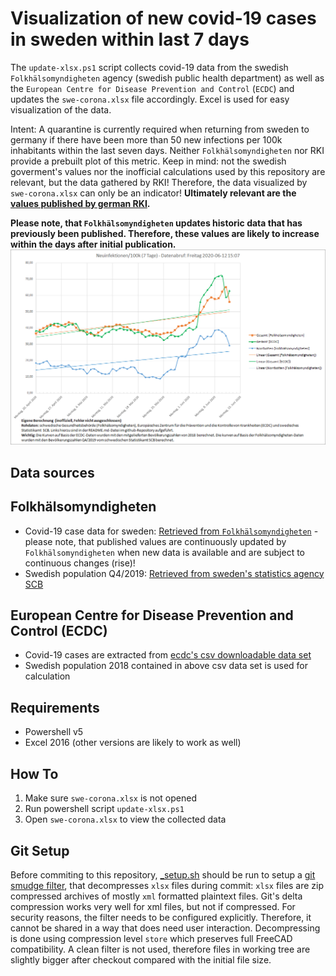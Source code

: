 # Visualization of new covid-19 cases in sweden within last 7 days
The `update-xlsx.ps1` script collects covid-19 data from the swedish `Folkhälsomyndigheten` agency (swedish public health department) as well as the `European Centre for Disease Prevention and Control` (`ECDC`) and updates the `swe-corona.xlsx` file accordingly. Excel is used for easy visualization of the data.

Intent: A quarantine is currently required when returning from sweden to germany if there have been more than 50 new infections per 100k inhabitants within the last seven days. Neither `Folkhälsomyndigheten` nor RKI provide a prebuilt plot of this metric. Keep in mind: not the swedish goverment's values nor the inofficial calculations used by this repository are relevant, but the data gathered by RKI! Therefore, the data visualized by `swe-corona.xlsx` can only be an indicator! **Ultimately relevant are the [values published by german RKI](https://www.rki.de/DE/Content/InfAZ/N/Neuartiges_Coronavirus/Quarantaene_Einreisen_Deutschland.html).**

**Please note, that `Folkhälsomyndigheten` updates historic data that has previously been published. Therefore, these values are likely to increase within the days after initial publication.**
![swe-corona.png](swe-corona.png)

## Data sources
## Folkhälsomyndigheten
 - Covid-19 case data for sweden: [Retrieved from `Folkhälsomyndigheten`](https://www.folkhalsomyndigheten.se/smittskydd-beredskap/utbrott/aktuella-utbrott/covid-19/bekraftade-fall-i-sverige/) - please note, that published values are continuously updated by `Folkhälsomyndigheten` when new data is available and are subject to continuous changes (rise)!
 - Swedish population Q4/2019: [Retrieved from sweden's statistics agency SCB](https://www.scb.se/en/finding-statistics/statistics-by-subject-area/population/population-composition/population-statistics/pong/tables-and-graphs/quarterly-population-statistics--municipalities-counties-and-the-whole-country/quarter-4-2019/)
## European Centre for Disease Prevention and Control (ECDC)
 - Covid-19 cases are extracted from [ecdc's csv downloadable data set](https://www.ecdc.europa.eu/en/publications-data/download-todays-data-geographic-distribution-covid-19-cases-worldwide)
 - Swedish population 2018 contained in above csv data set is used for calculation

## Requirements
 - Powershell v5
 - Excel 2016 (other versions are likely to work as well)
 
## How To
 1. Make sure `swe-corona.xlsx` is not opened
 2. Run powershell script `update-xlsx.ps1`
 3. Open `swe-corona.xlsx` to view the collected data
 
## Git Setup
Before commiting to this repository, [_setup.sh](_setup.sh) should be run to
setup a [git smudge filter](https://www.git-scm.com/docs/gitattributes#_filter),
that decompresses `xlsx` files during commit: `xlsx` files are zip compressed
archives of mostly `xml` formatted plaintext files. Git's delta compression
works very well for xml files, but not if compressed. For security reasons, the
filter needs to be configured explicitly. Therefore, it cannot be shared in a
way that does need user interaction. Decompressing is done using compression
level `store` which preserves full FreeCAD compatibility. A clean filter is not
used, therefore files in working tree are slightly bigger after checkout
compared with the initial file size.
